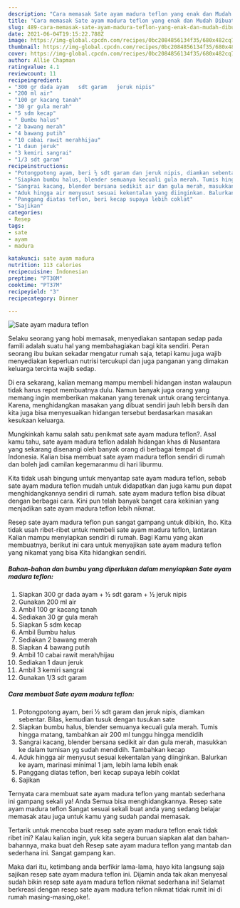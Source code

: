 ```yaml
---
description: "Cara memasak Sate ayam madura teflon yang enak dan Mudah Dibuat"
title: "Cara memasak Sate ayam madura teflon yang enak dan Mudah Dibuat"
slug: 489-cara-memasak-sate-ayam-madura-teflon-yang-enak-dan-mudah-dibuat
date: 2021-06-04T19:15:22.788Z
image: https://img-global.cpcdn.com/recipes/0bc2084856134f35/680x482cq70/sate-ayam-madura-teflon-foto-resep-utama.jpg
thumbnail: https://img-global.cpcdn.com/recipes/0bc2084856134f35/680x482cq70/sate-ayam-madura-teflon-foto-resep-utama.jpg
cover: https://img-global.cpcdn.com/recipes/0bc2084856134f35/680x482cq70/sate-ayam-madura-teflon-foto-resep-utama.jpg
author: Allie Chapman
ratingvalue: 4.1
reviewcount: 11
recipeingredient:
- "300 gr dada ayam   sdt garam   jeruk nipis"
- "200 ml air"
- "100 gr kacang tanah"
- "30 gr gula merah"
- "5 sdm kecap"
- " Bumbu halus"
- "2 bawang merah"
- "4 bawang putih"
- "10 cabai rawit merahhijau"
- "1 daun jeruk"
- "3 kemiri sangrai"
- "1/3 sdt garam"
recipeinstructions:
- "Potongpotong ayam, beri ½ sdt garam dan jeruk nipis, diamkan sebentar. Bilas, kemudian tusuk dengan tusukan sate"
- "Siapkan bumbu halus, blender semuanya kecuali gula merah. Tumis hingga matang, tambahkan air 200 ml tunggu hingga mendidih"
- "Sangrai kacang, blender bersana sedikit air dan gula merah, masukkan ke dalam tumisan yg sudah mendidih. Tambahkan kecap"
- "Aduk hingga air menyusut sesuai kekentalan yang diinginkan. Balurkan ke ayam, marinasi minimal 1 jam, lebih lama lebih enak"
- "Panggang diatas teflon, beri kecap supaya lebih coklat"
- "Sajikan"
categories:
- Resep
tags:
- sate
- ayam
- madura

katakunci: sate ayam madura 
nutrition: 113 calories
recipecuisine: Indonesian
preptime: "PT30M"
cooktime: "PT37M"
recipeyield: "3"
recipecategory: Dinner

---
```



![Sate ayam madura teflon](https://img-global.cpcdn.com/recipes/0bc2084856134f35/680x482cq70/sate-ayam-madura-teflon-foto-resep-utama.jpg)

Selaku seorang yang hobi memasak, menyediakan santapan sedap pada famili adalah suatu hal yang membahagiakan bagi kita sendiri. Peran seorang ibu bukan sekadar mengatur rumah saja, tetapi kamu juga wajib menyediakan keperluan nutrisi tercukupi dan juga panganan yang dimakan keluarga tercinta wajib sedap.

Di era  sekarang, kalian memang mampu membeli hidangan instan walaupun tidak harus repot membuatnya dulu. Namun banyak juga orang yang memang ingin memberikan makanan yang terenak untuk orang tercintanya. Karena, menghidangkan masakan yang dibuat sendiri jauh lebih bersih dan kita juga bisa menyesuaikan hidangan tersebut berdasarkan masakan kesukaan keluarga. 



Mungkinkah kamu salah satu penikmat sate ayam madura teflon?. Asal kamu tahu, sate ayam madura teflon adalah hidangan khas di Nusantara yang sekarang disenangi oleh banyak orang di berbagai tempat di Indonesia. Kalian bisa membuat sate ayam madura teflon sendiri di rumah dan boleh jadi camilan kegemaranmu di hari liburmu.

Kita tidak usah bingung untuk menyantap sate ayam madura teflon, sebab sate ayam madura teflon mudah untuk didapatkan dan juga kamu pun dapat menghidangkannya sendiri di rumah. sate ayam madura teflon bisa dibuat dengan berbagai cara. Kini pun telah banyak banget cara kekinian yang menjadikan sate ayam madura teflon lebih nikmat.

Resep sate ayam madura teflon pun sangat gampang untuk dibikin, lho. Kita tidak usah ribet-ribet untuk membeli sate ayam madura teflon, lantaran Kalian mampu menyiapkan sendiri di rumah. Bagi Kamu yang akan membuatnya, berikut ini cara untuk menyajikan sate ayam madura teflon yang nikamat yang bisa Kita hidangkan sendiri.

<!--inarticleads1-->

##### Bahan-bahan dan bumbu yang diperlukan dalam menyiapkan Sate ayam madura teflon:

1. Siapkan 300 gr dada ayam + ½ sdt garam + ½ jeruk nipis
1. Gunakan 200 ml air
1. Ambil 100 gr kacang tanah
1. Sediakan 30 gr gula merah
1. Siapkan 5 sdm kecap
1. Ambil  Bumbu halus
1. Sediakan 2 bawang merah
1. Siapkan 4 bawang putih
1. Ambil 10 cabai rawit merah/hijau
1. Sediakan 1 daun jeruk
1. Ambil 3 kemiri sangrai
1. Gunakan 1/3 sdt garam




<!--inarticleads2-->

##### Cara membuat Sate ayam madura teflon:

1. Potongpotong ayam, beri ½ sdt garam dan jeruk nipis, diamkan sebentar. Bilas, kemudian tusuk dengan tusukan sate
1. Siapkan bumbu halus, blender semuanya kecuali gula merah. Tumis hingga matang, tambahkan air 200 ml tunggu hingga mendidih
1. Sangrai kacang, blender bersana sedikit air dan gula merah, masukkan ke dalam tumisan yg sudah mendidih. Tambahkan kecap
1. Aduk hingga air menyusut sesuai kekentalan yang diinginkan. Balurkan ke ayam, marinasi minimal 1 jam, lebih lama lebih enak
1. Panggang diatas teflon, beri kecap supaya lebih coklat
1. Sajikan




Ternyata cara membuat sate ayam madura teflon yang mantab sederhana ini gampang sekali ya! Anda Semua bisa menghidangkannya. Resep sate ayam madura teflon Sangat sesuai sekali buat anda yang sedang belajar memasak atau juga untuk kamu yang sudah pandai memasak.

Tertarik untuk mencoba buat resep sate ayam madura teflon enak tidak ribet ini? Kalau kalian ingin, yuk kita segera buruan siapkan alat dan bahan-bahannya, maka buat deh Resep sate ayam madura teflon yang mantab dan sederhana ini. Sangat gampang kan. 

Maka dari itu, ketimbang anda berfikir lama-lama, hayo kita langsung saja sajikan resep sate ayam madura teflon ini. Dijamin anda tak akan menyesal sudah bikin resep sate ayam madura teflon nikmat sederhana ini! Selamat berkreasi dengan resep sate ayam madura teflon nikmat tidak rumit ini di rumah masing-masing,oke!.

